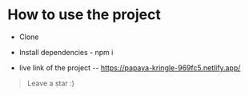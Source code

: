 # How to use the project

- Clone
- Install dependencies - npm i 



- live link  of the  project -- https://papaya-kringle-969fc5.netlify.app/








> Leave a star :)

